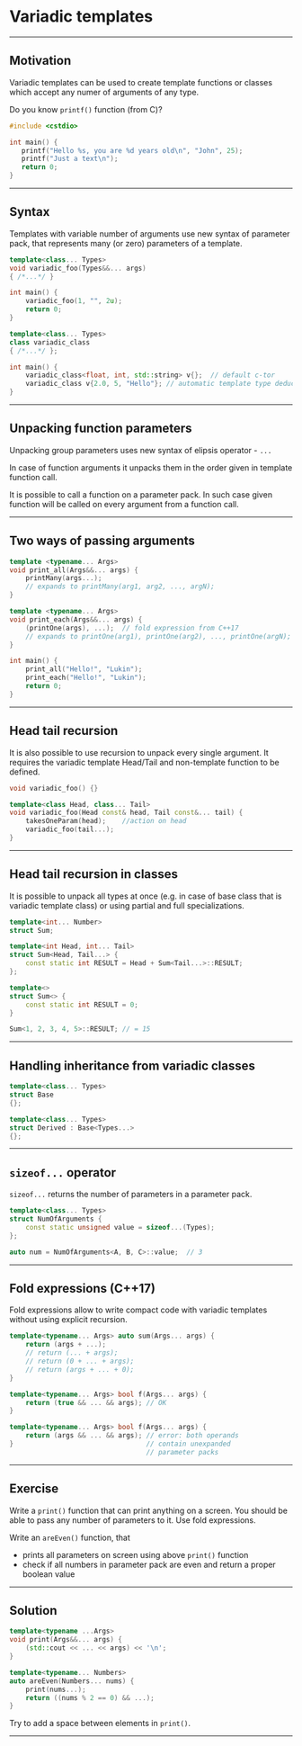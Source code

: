 <!-- .slide: data-background="#111111" -->

# Variadic templates

___

## Motivation

Variadic templates can be used to create template functions or classes which accept any numer of arguments of any type.

Do you know `printf()` function (from C)?

```cpp
#include <cstdio>

int main() {
   printf("Hello %s, you are %d years old\n", "John", 25);
   printf("Just a text\n");
   return 0;
}
```

___

## Syntax

Templates with variable number of arguments use new syntax of parameter pack, that represents many (or zero) parameters of a template.

```cpp
template<class... Types>
void variadic_foo(Types&&... args)
{ /*...*/ }

int main() {
    variadic_foo(1, "", 2u);
    return 0;
}
```

```cpp
template<class... Types>
class variadic_class
{ /*...*/ };

int main() {
    variadic_class<float, int, std::string> v{};  // default c-tor
    variadic_class v{2.0, 5, "Hello"}; // automatic template type deduction for classes from C++17
}
```

___

## Unpacking function parameters

Unpacking group parameters uses new syntax of elipsis operator - `...`

In case of function arguments it unpacks them in the order given in template function call.

It is possible to call a function on a parameter pack. In such case given function will be called on every argument from a function call.

___

## Two ways of passing arguments

```cpp
template <typename... Args>
void print_all(Args&&... args) {
    printMany(args...);
    // expands to printMany(arg1, arg2, ..., argN);
}

template <typename... Args>
void print_each(Args&&... args) {
    (printOne(args), ...);  // fold expression from C++17
    // expands to printOne(arg1), printOne(arg2), ..., printOne(argN);
}

int main() {
    print_all("Hello!", "Lukin");
    print_each("Hello!", "Lukin");
    return 0;
}
```

___

## Head tail recursion

It is also possible to use recursion to unpack every single argument. It requires the variadic template Head/Tail and non-template function to be defined.

```cpp
void variadic_foo() {}

template<class Head, class... Tail>
void variadic_foo(Head const& head, Tail const&... tail) {
    takesOneParam(head);    //action on head
    variadic_foo(tail...);
}
```

___

## Head tail recursion in classes

It is possible to unpack all types at once (e.g. in case of base class that is variadic template class) or using partial and full specializations.

```cpp
template<int... Number>
struct Sum;

template<int Head, int... Tail>
struct Sum<Head, Tail...> {
    const static int RESULT = Head + Sum<Tail...>::RESULT;
};

template<>
struct Sum<> {
    const static int RESULT = 0;
}

Sum<1, 2, 3, 4, 5>::RESULT; // = 15
```

___

## Handling inheritance from variadic classes

```cpp
template<class... Types>
struct Base
{};

template<class... Types>
struct Derived : Base<Types...>
{};
```

___

## `sizeof...` operator

`sizeof...` returns the number of parameters in a parameter pack.

```cpp
template<class... Types>
struct NumOfArguments {
    const static unsigned value = sizeof...(Types);
};

auto num = NumOfArguments<A, B, C>::value;  // 3
```

___

## Fold expressions (C++17)

Fold expressions allow to write compact code with variadic templates without using explicit recursion.

```cpp
template<typename... Args> auto sum(Args... args) {
    return (args + ...);
    // return (... + args);
    // return (0 + ... + args);
    // return (args + ... + 0);
}

template<typename... Args> bool f(Args... args) {
    return (true && ... && args); // OK
}

template<typename... Args> bool f(Args... args) {
    return (args && ... && args); // error: both operands
}                                 // contain unexpanded
                                  // parameter packs
```

___

## Exercise

Write a `print()` function that can print anything on a screen. You should be able to pass any number of parameters to it. Use fold expressions.

Write an `areEven()` function, that

* prints all parameters on screen using above `print()` function
* check if all numbers in parameter pack are even and return a proper boolean value

___

## Solution

```cpp
template<typename ...Args>
void print(Args&&... args) {
    (std::cout << ... << args) << '\n';
}

template<typename... Numbers>
auto areEven(Numbers... nums) {
    print(nums...);
    return ((nums % 2 == 0) && ...);
}
```

Try to add a space between elements in `print()`.

___
